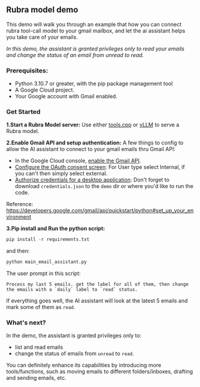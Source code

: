 ## Rubra model demo

This demo will walk you through an example that how you can connect rubra tool-call model to your gmail mailbox, and let the ai assistant helps you take care of your emails.

*In this demo, the assistant is granted privileges only to read your emails and change the status of an email from unread to read.*

### Prerequisites:
- Python 3.10.7 or greater, with the pip package management tool
- A Google Cloud project.
- Your Google account with Gmail enabled.

### Get Started

**1.Start a Rubra Model server:**
Use either [tools.cpp](https://github.com/rubra-ai/tools.cpp?tab=readme-ov-file#toolscpp-quickstart) or [vLLM](https://github.com/rubra-ai/vllm?tab=readme-ov-file#rubra-vllm-quickstart) to serve a Rubra model.

**2.Enable Gmail API and setup authentication:**
A few things to config to allow the AI assistant to connect to your gmail emails thru Gmail API: 
- In the Google Cloud console, [enable the Gmail API](https://console.cloud.google.com/flows/enableapi?apiid=gmail.googleapis.com).
- [Configure the OAuth consent screen](https://developers.google.com/gmail/api/quickstart/python#configure_the_oauth_consent_screen): For User type select Internal, if you can't then simply select external.
- [Authorize credentials for a desktop application](https://developers.google.com/gmail/api/quickstart/python#authorize_credentials_for_a_desktop_application): Don't forget to download `credentials.json` to the `demo` dir or where you'd like to run the code.

Reference: https://developers.google.com/gmail/api/quickstart/python#set_up_your_environment

**3.Pip install and Run the python script:**
```python
pip install -r requirements.txt
```
and then:
```python
python main_email_assistant.py
```

The user prompt in this script:
```
Process my last 5 emails. get the label for all of them, then change the emails with a `daily` label to `read` status.
```
If everything goes well, the AI assistant will look at the latest 5 emails and mark some of them as `read`.

### What's next?
In the demo, the assistant is granted privileges only to: 
- list and read emails
- change the status of emails from `unread` to `read`.

You can definitely enhance its capabilities by introducing more tools/functions, such as moving emails to different folders/inboxes, drafting and sending emails, etc.